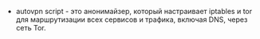 * autovpn script - это анонимайзер, который настраивает iptables и tor для маршрутизации всех сервисов и трафика, включая DNS, через сеть Tor.
